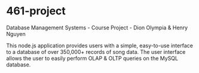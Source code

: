 # 461-project
Database Management Systems - Course Project - Dion Olympia &amp; Henry Nguyen

This node.js application provides users with a simple, easy-to-use interface to a database of over 350,000+ records of song data.
The user interface allows the user to easily perform OLAP & OLTP queries on the MySQL database.
